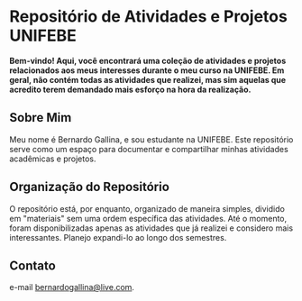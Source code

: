 # Repositório de Atividades e Projetos UNIFEBE

**Bem-vindo! Aqui, você encontrará uma coleção de atividades e projetos relacionados aos meus interesses durante o meu curso na UNIFEBE. Em geral, não contém todas as atividades que realizei, mas sim aquelas que acredito terem demandado mais esforço na hora da realização.**

## Sobre Mim

Meu nome é Bernardo Gallina, e sou estudante na UNIFEBE. Este repositório serve como um espaço para documentar e compartilhar minhas atividades acadêmicas e projetos.

## Organização do Repositório

O repositório está, por enquanto, organizado de maneira simples, dividido em "materiais" sem uma ordem específica das atividades. Até o momento, foram disponibilizadas apenas as atividades que já realizei e considero mais interessantes. Planejo expandi-lo ao longo dos semestres.

## Contato

e-mail bernardogallina@live.com.

